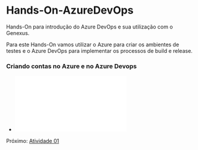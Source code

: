 # Hands-On-AzureDevOps

Hands-On para introdução do Azure DevOps e sua utilização com o Genexus.

Para este Hands-On vamos utilizar o Azure para criar os ambientes de testes e o Azure DevOps para implementar os processos de build e release. 

### Criando contas no Azure e no Azure Devops

- ![Instruções para a criação das contas](pdfs/Contas_Azure_e_Azure_DevOps.pdf)

Próximo: [Atividade 01](atividades/01-atividade.md)
